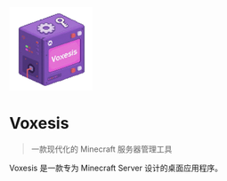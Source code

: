 <img src="assets/images/logo.png" style="max-width: 150px" alt="Voxesis">

# **Voxesis**

> 一款现代化的 Minecraft 服务器管理工具

Voxesis 是一款专为 Minecraft Server 设计的桌面应用程序。